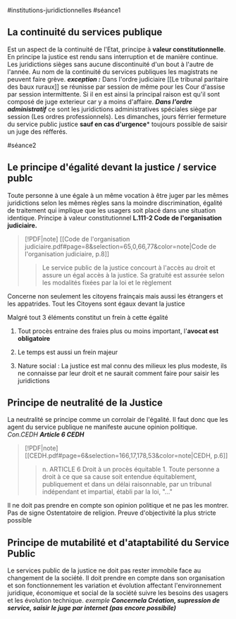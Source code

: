 #institutions-juridictionnelles  #séance1 
## La continuité du services publique
Est un aspect de la continuité de l'Etat, principe à **valeur constitutionnelle**. En principe la justice est rendu sans interruption et de manière continue. Les juridictions sièges sans aucune discontinuité d'un bout à l'autre de l'année. Au nom de la continuité du services publiques les magistrats ne peuvent faire grève.
***exception :***
Dans l'ordre judiciaire [[Le tribunal paritaire des baux ruraux]] se réunisse par session de même pour les Cour d'assise par session intermittente. Si il en est ainsi la principal raison est qu'il sont composé de juge exterieur car y a moins d'affaire. ***Dans l'ordre administratif*** ce sont les juridictions administratives spéciales siège par session (Les ordres professionnels). Les dimanches, jours férrier fermeture du service public justice **sauf en cas d'urgence*** toujours possible de saisir un juge des réfferés.

#séance2

## Le principe d'égalité devant la justice / service publc
Toute personne à une égale à un même vocation à être juger par les mêmes juridictions selon les mêmes règles sans la moindre discrimination, égalité de traitement qui implique que les usagers soit placé dans une situation identique. Principe à valeur constitutionnel **L.111-2 Code de l'organisation judiciaire.**
> [!PDF|note] [[Code de l'organisation judiciaire.pdf#page=8&selection=65,0,66,77&color=note|Code de l'organisation judiciaire, p.8]]
> > Le service public de la justice concourt à l'accès au droit et assure un égal accès à la justice. Sa gratuité est assurée selon les modalités fixées par la loi et le règlement
> > > 

Concerne non seulement les citoyens frainçais mais aussi les étrangers et les appatrides. Tout les Citoyens sont égaux devant la justice

Malgré tout 3 éléments constitut un frein à cette égalité

1. Tout procès entraine des fraies plus ou moins important, l'**avocat est obligatoire**

2. Le temps est aussi un frein majeur

3. Nature social : La justice est mal connu des milieux les plus modeste, ils ne connaisse par leur droit et ne saurait comment faire pour saisir les juridictions

## Principe de neutralité de la Justice
La neutralité se principe comme un corrolair de l'égalité. Il faut donc que les agent du service publique ne manifeste aucune opinion politique.
*Con.CEDH*
***Article 6 CEDH***
> [!PDF|note] [[CEDH.pdf#page=6&selection=166,17,178,53&color=note|CEDH, p.6]]
> > n. ARTICLE 6 Droit à un procès équitable 1. Toute personne a droit à ce que sa cause soit entendue équitablement, publiquement et dans un délai raisonnable, par un tribunal indépendant et impartial, établi par la loi, "..."

Il ne doit pas prendre en compte son opinion politique et ne pas les montrer. Pas de signe Ostentatoire de religion. Preuve d'objectivité la plus stricte possible

## Principe de mutabilité et d'ataptabilité du Service Public
Le services public de la justice ne doit pas rester immobile face au changement de la société. Il doit prendre en compte dans son organisation et son fonctionnement les variation et évolution affectant l'environnement juridique, économique  et social de la société suivre les besoins des usagers et les évolution technique.
*exemple* ***Concernela Création, supression de service, saisir le juge par internet (pas encore possibile)***
